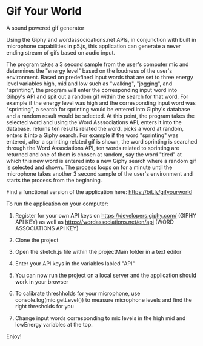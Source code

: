 # Gif Your World
A sound powered gif generator

Using the Giphy and wordassocioations.net APIs, in conjunction with built in microphone capabilities in p5.js, this application can generate a never ending stream of gifs based on audio input.

The program takes a 3 second sample from the user's computer mic and determines the "energy level" based on the loudness of the user's environment. Based on predefined input words that are set to three energy level variables high, mid and low such as "walking", "jogging", and "sprinting", the program will enter the corresponding input word into Gihpy's API and spit out a random gif within the search for that word. For example if the energy level was high and the corresponding input word was "sprinting", a search for sprinting would be entered into Giphy's database and a random result would be selected. At this point, the program takes the selected word and using the Word Asssociations API, enters it into the database, returns ten results related the word, picks a word at random, enters it into a Giphy search. For example if the word "sprinting" was entered, after a sprinting related gif is shown, the word sprinting is searched through the Word Associations API, ten words related to sprinting are returned and one of them is chosen at random, say the word "tired" at which this new word is entered into a new Giphy search where a random gif is selected and shown. The process loops on for a minute until the microphone takes another 3 second sample of the user's environment and starts the process from the beginning.

Find a functional version of the application here: https://bit.ly/gifyourworld

To run the application on your computer:

1. Register for your own API keys on https://developers.giphy.com/ (GIPHY API KEY) as well as https://wordassociations.net/en/api (WORD ASSOCIATIONS API KEY)

2. Clone the project

3. Open the sketch.js file within the projectMain folder in a text editor

4. Enter your API keys in the variables labled "API"

5. You can now run the project on a local server and the application should work in your browser

6. To calibrate threshholds for your microphone, use console.log(mic.getLevel()) to measure microphone levels and find the right thresholds for you 

7. Change input words corresponding to mic levels in the high mid and lowEnergy variables at the top.

Enjoy!





